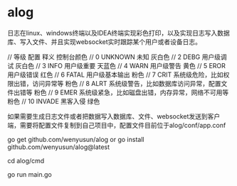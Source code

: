 # alog


日志在linux、windows终端以及IDEA终端实现彩色打印，以及实现日志写入数据库、写入文件、并且实现websocket实时跟踪某个用户或者设备日志。

// 等级	配置	       释义	                                   控制台颜色
// 0    UNKNOWN    未知                                       灰白色
// 2	   DEBG	   用户级调试	                                 灰白色
// 3	   INFO	   用户级重要	                                 天蓝色
// 4	   WARN	   用户级警告	                                 黄色
// 5	   EROR	   用户级错误	                                 红色
// 6	   FATAL  用户级基本输出	                             粉色
// 7	   CRIT	   系统级危险，比如权限出错，访问异常等	         粉色
// 8	   ALRT	   系统级警告，比如数据库访问异常，配置文件出错等	 粉色
// 9	   EMER	   系统级紧急，比如磁盘出错，内存异常，网络不可用等	 粉色
// 10    INVADE   黑客入侵                                     绿色

如果需要生成日志文件或者把数据写入数据库、文件、websocket发送到客户端，需要将配置文件复制到自己项目中，配置文件目前位于alog/conf/app.conf

go get github.com/wenyusun/alog
or
go install github.com/wenyusun/alog@latest

cd alog/cmd

go run main.go

